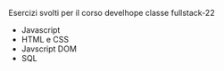 Esercizi svolti per il corso develhope classe fullstack-22 

- Javascript
- HTML e CSS
- Javscript DOM
- SQL